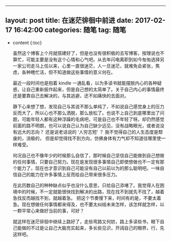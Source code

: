 
---
layout: post
title: 在迷茫徘徊中前进
date: 2017-02-17 16:42:00
categories: 随笔
tag: 随笔
---

* content
{:toc}


    虽然这个博客上个月就搭建好了，但是也没有很积极的去写博客，按理说也不算忙，可能主要是没有这个心情和心气吧。从去年闪电离职到如今匆匆选择另一家公司走马上任以来，心里一直很迷茫，人一旦迷茫，就难免会紧张，焦虑，各种瞎忙活，但不知道做这些事情的意义何在。

    最近一段时间也是抱着 kindle 一通乱看，以为多读书就能摆脱内心的各种疑惑，让自己重新振作起来，但是自己想的太简单了。关于自己内心的事情最终还是要靠自己去解决的，与其逃避，还不如痛快的去面对。

    静下心来想了想，发现自己与其说不那么单纯了，不如说自己感觉身上的压力反而大了，所以心也不那么洒脱，那么放松了。也说不上自己到底哪里出了问题，可能年轻人都有这种浮躁的毛病吧，可是自己也不年轻了呀。却仍然感觉前面的路不明朗，也可以说自己认为自己缺少远见，没有战略眼光，或者说没有远大的志向？ 还是说老话说的 ‘人穷志短’ ？ 我不觉得自己的人生态度是颓废的，消极的， 但是却觉得找不到方向，仿佛身体有力气却不知道往哪里使一样难受。

    何况自己也不像年少的时候那么自信了，那时候自己坚信自己能做到自己想做的任何事情，只要自己努力。现在是发现很多事情自己即使想做也不一定有那个能力了，现在也才意识到自己可能没有自己以前以为的那么聪明吧。一味自信自己的能力在许多事情上反而给自己带来很多压力。

    在此历数自己的种种缺点似乎也没什么意思，只给自己添堵了。我觉得人在困境中的时候，不一定就能很快找到解决的出路，现在找不到就先不找了，越着急找反而越找不到，就越着急。 把这个节奏慢下来，时间有的是，不要太着急。现在想做任何事情都来得及，也不要太纠结未来怎样，该怎样就怎样，以一颗平常心来做好当前的事，可好？

    就这样在迷茫徘徊中继续上路好了，走些弯路又何妨，路上多读些书，眼下自己能做的不过是让自己大脑充实起来，多长些见识，开阔自己的眼界，行，先这样吧。










